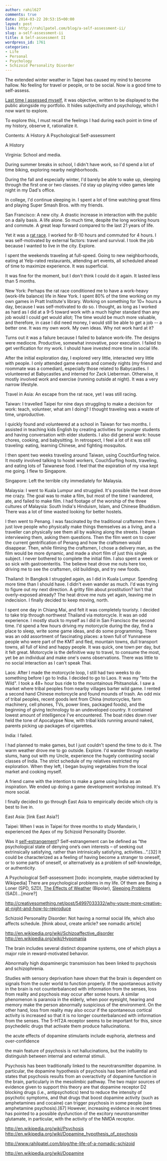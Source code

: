 ```yaml
---
author: rahil627
comments: true
date: 2014-03-22 20:53:15+00:00
layout: post
link: http://rahilpatel.com/blog/a-self-assessment-ii/
slug: a-self-assessment-ii
title: A Self-assessment II
wordpress_id: 1761
categories:
- Life
- Personal
- Psychology
- Schizoid Personality Disorder
---
```


The extended winter weather in Taipei has caused my mind to become hallow. No feeling for travel or people, or to be social. Now is a good time to self-assess.

[Last time I assessed myself](http://www.rahilpatel.com/blog/a-self-assessment), it was objective, written to be displayed to the public alongside my portfolio. It hides subjectivity and psychology, which I now want to explore.

To explore this, I must recall the feelings I had during each point in time of my history, observe it, rationalize it.

Contents:
A History
A Psychological Self-assessment

A History

Virginia:
School and media.

During summer breaks in school, I didn't have work, so I'd spend a lot of time biking, exploring nearby neighborhoods.

During the fall and especially winter, I'd barely be able to wake up, sleeping through the first one or two classes. I'd stay up playing video games late night in my Dad's office.

In college, I'd continue sleeping in. I spent a lot of time watching great films and playing Super Smash Bros. with my friends.

San Francisco:
A new city. A drastic increase in interaction with the public on a daily basis. A life alone. So much time, despite the long working hours and commute. A great leap forward compared to the last 21 years of life.

Yet it was a [rat race](http://en.wikipedia.org/wiki/Rat_race). I worked for 8-10 hours and commuted for 4 hours. I was self-motivated by external factors: travel and survival. I took the job because I wanted to live in the city. Explore.

I spent the weekends traveling at full-speed. Going to new neighborhoods, eating at Yelp-rated restaurants, attending art events, all scheduled ahead of time to maximize experience. It was superficial.

It was fine for the moment, but I don't think I could do it again. It lasted less than 5 months.

New York:
Perhaps the rat race conditioned me to have a work-heavy (work-life balance) life in New York. I spent 80% of the time working on my own games in Pratt Institute's library. Working on something for 10+ hours a day, because I was self-motivated to do so. I thought, as long as I worked as hard as I did at a 9-5 toward work with a much higher standard than any job would I could get would allot; The time would be much more valuable, and therefore, in case I did need money, I would still be able to get a job -- a better one. It was my own work. My own ideas. Why not work hard at it?

Turns out it was a failure because I failed to balance work-life. The designs were mediocre. Productive, somewhat innovative, poor execution. I failed to get verification for my work. I should have invested more time in social life.

After the initial exploration day, I explored very little, interacted very little with people. I only attended game events and comedy nights (my friend and roommate was a comedian), especially those related to Babycastles. I volunteered at Babycastles and interned for Zack Lieberman. Otherwise, it mostly involved work and exercise (running outside at night). It was a very narrow lifestyle.

Travel in Asia:
An escape from the rat race, yet I was still racing.

Taiwan:
I travelled Taipei for nine days struggling to make a decision for work: teach, volunteer, what am I doing? I thought traveling was a waste of time, unproductive.

I quickly found and volunteered at a school in Taiwan for two months. I assisted in teaching kids English by creating activities for younger students and having conversation with elder students. I also did general work: house chores, cooking, and babysitting. In retrospect, I feel a lot of it was still traveling: eating, learning Chinese, and fighting mosquitos.

I then spent two weeks traveling around Taiwan, using CouchSurfing twice. It mostly involved talking to hostel workers, CouchSurfing hosts, traveling, and eating lots of Taiwanese food. I feel that the expiration of my visa kept me going. I flew to Singapore.

Singapore:
Left the terrible city immediately for Malaysia.

Malaysia:
I went to Kuala Lumpur and struggled. It's possible the heat drove me crazy. The goal was to make a film, but most of the time I wandered, ate, and failed to make film. I had footage of the worship of the three cultures of Malaysia: South India's Hinduism, Islam, and Chinese Bhuddism. There was a lot of time wasted looking for better hostels.

I then went to Penang. I was fascinated by the traditional craftsmen there. I just love people who physically make things themselves as a living, and a traveller can physically see them all by walking along the streets. I began interviewing them, asking them questions. Then the film went on to cover the current gentrification of Penang and how the craftsmen would disappear. Then, while filming the craftsmen, I chose a delivery man, as the film would be more dynamic, and made a short film of just this single subject. I never bothered to complete the initial film. I also spent a week or so sick with gastroenteritis. The believe heat drove me nuts here too, driving me to see the craftsmen, old buildings, and try new foods.

Thailand:
In Bangkok I struggled again, as I did in Kuala Lumpur. Spending more time than I should have. I didn't even wander as much. I'd was trying to figure out my next direction. A gritty film about prostitution? Isn't that overly-exposed already? The heat drove me nuts yet again, leaving me in indecision. I finally decided to keep moving, north.

I spent one day in Chiang Mai, and felt it was completely touristy. I decided to take trip through northwest Thailand via motorcycle. It was an odd experience. I mostly stuck to myself as I did in San Francisco the second time. I'd spend a few hours driving my motorcycle during the day, find a place to sleep, write some game ideas, and do some programming. There was an odd assortment of fascinating places: a town full of Yunnanese people who were part of the KMT and fled, mountain towns, dull transport towns, all full of kind and happy people. It was quick, one town per day, but it felt great. Motorcycle is the definitive way to travel, to consume the most, yet be an individual and make one's owns observations. There was little to no social interaction as I can't speak Thai.

Laos:
After I made the motorcycle loop, I still had two weeks to do something before I go to India. I decided to go to Laos. It was my "Into the Wild". I took a 48+ hour bus ride to the mountainous Phitsanoluk. I saw a market where tribal peoples from nearby villages barter wild game. I rented a second hand Chinese motorcycle and found mounds of trash. An odd mix of tribal peoples, recent goods lent from China (motorcycles, farm machinery, cell phones, TVs, power lines, packaged foods), and the beginning of giving technology to an undeveloped country. It contained lowest amount of intelligence I've encountered. The boat rides down river held the tone of Apocalypse Now, with tribal kids running around naked, parents picking up packages of cigarettes.

India:
I failed.

I had planned to make games, but I just couldn't spend the time to do it. The warm weather drove me to go outside. Explore. I'd wander through nearby slums, hang out with my Uncle, experience the hugely contrasting social classes of India. The strict schedule of my relatives restricted my exploration. When they left, I began buying vegetables from the local market and cooking myself.

A friend came with the intention to make a game using India as an inspiration. We ended up doing a game development workshop instead. It's more social.

I finally decided to go through East Asia to empirically decide which city is best to live in.

East Asia:
[link East Asia?]

Taipei:
When I was in Taipei for three months to study Mandarin, I experienced the Apex of my Schizoid Personality Disorder.

Was it [self-estrangement](http://en.wikipedia.org/wiki/Social_alienation#Self-estrangement)? Self-estrangement can be defined as “the psychological state of denying one’s own interests – of seeking out extrinsically satisfying, rather than intrinsically satisfying, activities...”.[32] It could be characterized as a feeling of having become a stranger to oneself, or to some parts of oneself, or alternatively as a problem of self-knowledge, or authenticity.


A Psychological Self-assessment [todo: incomplete, maybe sidetracked by Wikipedia]
There are psychological problems in my life. Of them are Being a Loner (SPD, SZD), [The Effects of Weather](http://www.rahilpatel.com/blog/the-effects-of-weather) (Bipolar), [Sleeping Problems](http://www.rahilpatel.com/blog/sleeping-problems) (SAD)...[more?] 


http://creativesomething.net/post/54997033332/why-youre-more-creative-at-night-and-how-to-reproduce


Schizoid Personality Disorder:
Not having a normal social life, which also affects schedule.
[think about, create article? see nomadic article]

http://en.wikipedia.org/wiki/Schizoaffective_disorder
http://en.wikipedia.org/wiki/Hypomania

The brain includes several distinct dopamine systems, one of which plays a major role in reward-motivated behavior.

Abnormally high dopaminergic transmission has been linked to psychosis and schizophrenia.

Studies with sensory deprivation have shown that the brain is dependent on signals from the outer world to function properly. If the spontaneous activity in the brain is not counterbalanced with information from the senses, loss from reality and psychosis may occur after some hours. A similar phenomenon is paranoia in the elderly, when poor eyesight, hearing and memory make the person abnormally suspicious of the environment.
On the other hand, loss from reality may also occur if the spontaneous cortical activity is increased so that it is no longer counterbalanced with information from the senses. The 5-HT2A receptor seems to be important for this, since psychedelic drugs that activate them produce hallucinations.

the acute effects of dopamine stimulants include euphoria, alertness and over-confidence

the main feature of psychosis is not hallucinations, but the inability to distinguish between internal and external stimuli.

Psychosis has been traditionally linked to the neurotransmitter dopamine. In particular, the dopamine hypothesis of psychosis has been influential and states that psychosis results from an overactivity of dopamine function in the brain, particularly in the mesolimbic pathway. The two major sources of evidence given to support this theory are that dopamine receptor D2 blocking drugs (i.e., antipsychotics) tend to reduce the intensity of psychotic symptoms, and that drugs that boost dopamine activity (such as amphetamines and cocaine) can trigger psychosis in some people (see amphetamine psychosis).[67] However, increasing evidence in recent times has pointed to a possible dysfunction of the excitory neurotransmitter glutamate, in particular, with the activity of the NMDA receptor.

http://en.wikipedia.org/wiki/Psychosis
http://en.wikipedia.org/wiki/Dopamine_hypothesis_of_psychosis

http://www.rahilpatel.com/blog/the-life-of-a-nomadic-schizoid

http://en.wikipedia.org/wiki/Dopamine

